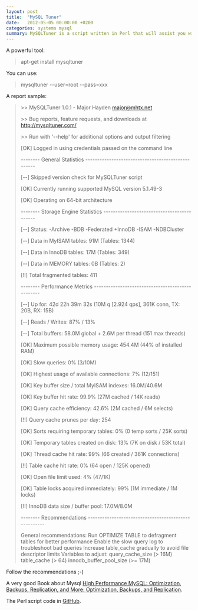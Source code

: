 ```yaml
---
layout: post
title:  "MySQL Tuner"
date:   2012-05-05 00:00:00 +0200
categories: systems mysql
summary: MySQLTuner is a script written in Perl that will assist you with your MySQL configuration and make recommendations for increased performance and stability.
---
```


A powerful tool:

> apt-get install mysqltuner

You can use:

> mysqltuner --user=root --pass=xxx

A report sample:

>  \>\>  MySQLTuner 1.0.1 - Major Hayden <major@mhtx.net>
>
>  \>\>  Bug reports, feature requests, and downloads at http://mysqltuner.com/
>
>  \>\>  Run with '--help' for additional options and output filtering
>
> [OK] Logged in using credentials passed on the command line
>
> 
> -------- General Statistics --------------------------------------------------
>
> [--] Skipped version check for MySQLTuner script
>
> [OK] Currently running supported MySQL version 5.1.49-3
>
> [OK] Operating on 64-bit architecture
> 
> -------- Storage Engine Statistics -------------------------------------------
>
> [--] Status: -Archive -BDB -Federated +InnoDB -ISAM -NDBCluster 
>
> [--] Data in MyISAM tables: 91M (Tables: 1344)
>
> [--] Data in InnoDB tables: 17M (Tables: 349)
>
> [--] Data in MEMORY tables: 0B (Tables: 2)
>
> [!!] Total fragmented tables: 411
> 
> -------- Performance Metrics -------------------------------------------------
>
> [--] Up for: 42d 22h 39m 32s (10M q [2.924 qps], 361K conn, TX: 20B, RX: 15B)
>
> [--] Reads / Writes: 87% / 13%
>
> [--] Total buffers: 58.0M global + 2.6M per thread (151 max threads)
>
> [OK] Maximum possible memory usage: 454.4M (44% of installed RAM)
>
> [OK] Slow queries: 0% (3/10M)
>
> [OK] Highest usage of available connections: 7% (12/151)
>
> [OK] Key buffer size / total MyISAM indexes: 16.0M/40.6M
>
> [OK] Key buffer hit rate: 99.9% (27M cached / 14K reads)
>
> [OK] Query cache efficiency: 42.6% (2M cached / 6M selects)
>
> [!!] Query cache prunes per day: 254
>
> [OK] Sorts requiring temporary tables: 0% (0 temp sorts / 25K sorts)
>
> [OK] Temporary tables created on disk: 13% (7K on disk / 53K total)
>
> [OK] Thread cache hit rate: 99% (66 created / 361K connections)
>
> [!!] Table cache hit rate: 0% (64 open / 125K opened)
>
> [OK] Open file limit used: 4% (47/1K)
>
> [OK] Table locks acquired immediately: 99% (1M immediate / 1M locks)
>
> [!!] InnoDB data size / buffer pool: 17.0M/8.0M
> 
> -------- Recommendations -----------------------------------------------------
>
> General recommendations:
>     Run OPTIMIZE TABLE to defragment tables for better performance
>     Enable the slow query log to troubleshoot bad queries
>     Increase table_cache gradually to avoid file descriptor limits
> Variables to adjust:
>     query_cache_size (> 16M)
>     table_cache (> 64)
>     innodb_buffer_pool_size (>= 17M)

Follow the recommendations ;-)

A very good Book about Mysql [High Performance MySQL: Optimization, Backups, Replication, and More: Optimization, Backups, and Replication][book].

The Perl script code in [GitHub][github].


[book]: http://www.amazon.es/High-Performance-MySQL-Optimization-Replication/dp/1449314287/ref=sr_1_1?ie=UTF8&qid=1336215569&sr=8-1
[github]: https://github.com/rackerhacker/MySQLTuner-perl

